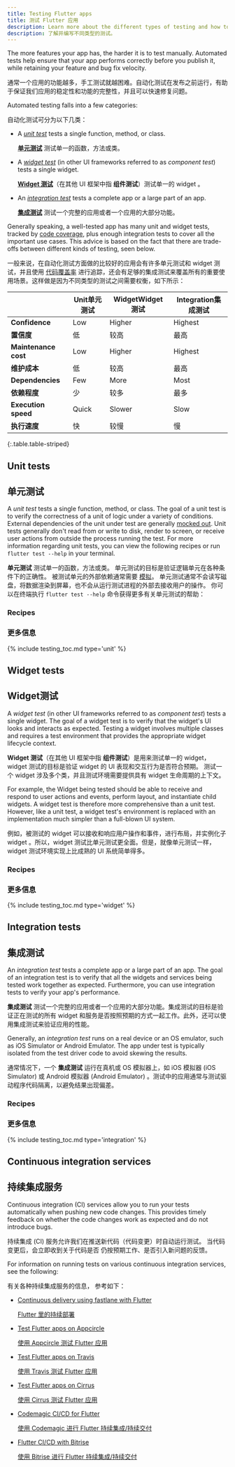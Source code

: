 ```yaml
---
title: Testing Flutter apps
title: 测试 Flutter 应用
description: Learn more about the different types of testing and how to write them.
description: 了解并编写不同类型的测试。
---
```


The more features your app has, the harder it is to test manually.
Automated tests help ensure that your app performs correctly before
you publish it, while retaining your feature and bug fix velocity.

通常一个应用的功能越多，手工测试就越困难。自动化测试在发布之前运行，有助于保证我们应用的稳定性和功能的完整性，并且可以快速修复问题。

Automated testing falls into a few categories:

自动化测试可分为以下几类：

- A [_unit test_](#unit-tests) tests a single function, method, or class. 
    
  [**单元测试**](#unit-tests) 测试单一的函数，方法或类。

- A [_widget test_](#widget-tests) (in other UI frameworks referred to
  as _component test_) tests a single widget.

  [**Widget 测试**](#widget-tests)（在其他 UI 框架中指 **组件测试**）测试单一的 widget 。

- An [_integration test_](#integration-tests)
  tests a complete app or a large part of an app.

  [**集成测试**](#integration-tests) 测试一个完整的应用或者一个应用的大部分功能。
  
Generally speaking, a well-tested app has many unit and widget tests,
tracked by [code coverage][], plus enough integration tests
to cover all the important use cases. This advice is based on
the fact that there are trade-offs between different kinds of testing,
seen below.

一般来说，在自动化测试方面做的比较好的应用会有许多单元测试和 widget 测试，并且使用 [代码覆盖率](https://en.wikipedia.org/wiki/Code_coverage) 进行追踪，还会有足够的集成测试来覆盖所有的重要使用场景。这样做是因为不同类型的测试之间需要权衡，如下所示：

|                      | <t>Unit</t><t>单元测试</t> | <t>Widget</t><t>Widget 测试</t> | <t>Integration</t><t>集成测试</t> |
|----------------------|--------|--------|-------------|
| **Confidence**       | Low    | Higher | Highest     |
| **置信度**            | 低    | 较高 | 最高     |
| **Maintenance cost** | Low    | Higher | Highest     |
| **维护成本**           | 低    | 较高 | 最高     |
| **Dependencies**     | Few    | More   | Most        |
| **依赖程度**              | 少    | 较多   | 最多        |
| **Execution speed**  | Quick  | Slower | Slow     |
| **执行速度**           | 快  | 较慢 | 慢     |
{:.table.table-striped} 


## Unit tests

## 单元测试

A _unit test_ tests a single function, method, or class.
The goal of a unit test is to verify the correctness of a
unit of logic under a variety of conditions.
External dependencies of the unit under test are generally
[mocked out](/cookbook/testing/mocking).
Unit tests generally don't read from or write
to disk, render to screen, or receive user actions from
outside the process running the test.
For more information regarding unit tests, 
you can view the following recipes 
or run `flutter test --help` in your terminal.

**单元测试** 测试单一的函数，方法或类。
单元测试的目标是验证逻辑单元在各种条件下的正确性。
被测试单元的外部依赖通常需要 [模拟](/cookbook/testing/mocking)。
单元测试通常不会读写磁盘，将数据渲染到屏幕，也不会从运行测试进程的外部去接收用户的操作。
你可以在终端执行 `flutter test --help` 命令获得更多有关单元测试的帮助：

### Recipes

### 更多信息

{% include testing_toc.md type='unit' %} 

## Widget tests

## Widget测试

A _widget test_ (in other UI frameworks referred to as _component test_)
tests a single widget. The goal of a widget test is to verify that the
widget's UI looks and interacts as expected. Testing a widget involves
multiple classes and requires a test environment that provides the
appropriate widget lifecycle context.

**Widget 测试**（在其他 UI 框架中指 **组件测试**）是用来测试单一的 widget，
widget 测试的目标是验证 widget 的 UI 表现和交互行为是否符合预期。
测试一个 widget 涉及多个类，并且测试环境需要提供具有 widget 生命周期的上下文。

For example, the Widget being tested should be able to receive and
respond to user actions and events, perform layout, and instantiate child
widgets. A widget test is therefore more comprehensive than a unit test.
However, like a unit test, a widget test's environment is replaced with
an implementation much simpler than a full-blown UI system.

例如，被测试的 widget 可以接收和响应用户操作和事件，进行布局，并实例化子 widget 。所以，widget 测试比单元测试更全面。但是，就像单元测试一样，widget 测试环境实现上比成熟的 UI 系统简单得多。

### Recipes

### 更多信息

{% include testing_toc.md type='widget' %} 

## Integration tests

## 集成测试

An _integration test_ tests a complete app or a large part of an app.
The goal of an integration test is to verify that all the widgets
and services being tested work together as expected.
Furthermore, you can use integration
tests to verify your app's performance.

**集成测试** 测试一个完整的应用或者一个应用的大部分功能。集成测试的目标是验证正在测试的所有 widget 和服务是否按照预期的方式一起工作。此外，还可以使用集成测试来验证应用的性能。

Generally, an _integration test_ runs on a real device or an OS emulator,
such as iOS Simulator or Android Emulator.
The app under test is typically isolated
from the test driver code to avoid skewing the results.

通常情况下，一个 **集成测试** 运行在真机或 OS 模拟器上，如 iOS 模拟器 (iOS Simulator) 或 Android 模拟器 (Android Emulator) 。测试中的应用通常与测试驱动程序代码隔离，以避免结果出现偏差。

### Recipes

### 更多信息

{% include testing_toc.md type='integration' %}

## Continuous integration services

## 持续集成服务

Continuous integration (CI) services allow you to run your
tests automatically when pushing new code changes.
This provides timely feedback on whether the code
changes work as expected and do not introduce bugs.

持续集成 (CI) 服务允许我们在推送新代码（代码变更）时自动运行测试。
当代码变更后，会立即收到关于代码是否
仍按预期工作、是否引入新问题的反馈。

For information on running tests on various continuous
integration services, see the following:

有关各种持续集成服务的信息，
参考如下：

* [Continuous delivery using fastlane with Flutter][]
 
  [Flutter 里的持续部署][Continuous delivery using fastlane with Flutter]

* [Test Flutter apps on Appcircle][]
 
  [使用 Appcircle 测试 Flutter 应用][Test Flutter apps on Appcircle]

* [Test Flutter apps on Travis][]

  [使用 Travis 测试 Flutter 应用][Test Flutter apps on Travis]

* [Test Flutter apps on Cirrus][]

  [使用 Cirrus 测试 Flutter 应用][Test Flutter apps on Cirrus]

* [Codemagic CI/CD for Flutter][]
 
  [使用 Codemagic 进行 Flutter 持续集成/持续交付][Codemagic CI/CD for Flutter]

* [Flutter CI/CD with Bitrise][]

  [使用 Bitrise 进行 Flutter 持续集成/持续交付][Flutter CI/CD with Bitrise]


[code coverage]: https://en.wikipedia.org/wiki/Code_coverage
[Codemagic CI/CD for Flutter]: https://blog.codemagic.io/getting-started-with-codemagic/
[Continuous delivery using fastlane with Flutter]: /docs/deployment/cd#fastlane
[Flutter CI/CD with Bitrise]: https://devcenter.bitrise.io/getting-started/getting-started-with-flutter-apps/
[mocked out]: /cookbook/testing/mocking
[Test Flutter apps on Appcircle]: https://appcircle.io/blog/guide-to-automated-mobile-ci-cd-for-flutter-projects-with-appcircle/#testing-the-flutter-app
[Test Flutter apps on Cirrus]: https://cirrus-ci.org/examples/#flutter
[Test Flutter apps on Travis]: {{site.flutter-medium}}/test-flutter-apps-on-travis-3fd5142ecd8c
